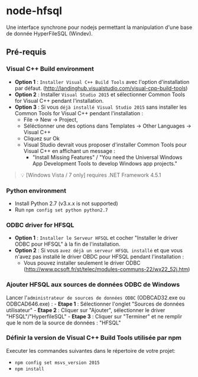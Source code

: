 # node-hfsql

Une interface synchrone pour nodejs permettant la manipulation d'une base de donnée HyperFileSQL (Windev). 

## Pré-requis

### Visual C++ Build environment

- **Option 1** : `Installer Visual C++ Build Tools` avec l'option d'installation par défaut. (http://landinghub.visualstudio.com/visual-cpp-build-tools)
- **Option 2** : Installer `Visual Studio 2015` et sélectionner Common Tools for Visual C++ pendant l'installation.
- **Option 3** : Si vous `déjà installé Visual Studio 2015` sans installer les Common Tools for Visual C++ pendant l'installation : 
	- File -> New -> Project, 
	- Séléctionner une des options dans Templates -> Other Languages -> Visual C++ 
	- Cliquez sur Ok
	- Visual Studio devrait vous proposer d'installer Common Tools pour Visual C++ en affichant un message :
		- "Install Missing Features" / "You need the Universal Windows App Development Tools to develop Windows app projects."
> 💡 [Windows Vista / 7 only] requires .NET Framework 4.5.1

### Python environment
- Install Python 2.7 (v3.x.x is not supported)
- Run `npm config set python python2.7`

### ODBC driver for HFSQL
- **Option 1** : `Installer le Serveur HFSQL` et cocher "Installer le driver ODBC pour HFSQL" à la fin de l'installation.
- **Option 2** : Si vous  `avez déjà un serveur HFSQL installé` et que vous n'avez pas installé le driver OBDC pour HFSQL pendant l'installation :
	- Vous pouvez installer seulement le driver ODBC (http://www.pcsoft.fr/st/telec/modules-communs-22/wx22_52j.htm)

### Ajouter HFSQL aux sources de données ODBC de Windows
Lancer l'`administrateur de sources de données ODBC` (ODBCAD32.exe ou ODBCAD646.exe) :
    - **Etape 1** : Sélectionner l'onglet "Sources de données utilisateur"
    - **Etape 2** : Cliquer sur "Ajouter", sélectionner le driver "HFSQL"/"HyperfileSQL"
    - **Etape 3** : Cliquer sur "Terminer" et ne remplir que le nom de la source de données : "HFSQL"

### Définir la version de Visual C++ Build Tools utilisée par npm
Executer les commandes suivantes dans le répertoire de votre projet: 
- `npm config set msvs_version 2015`
- `npm install`